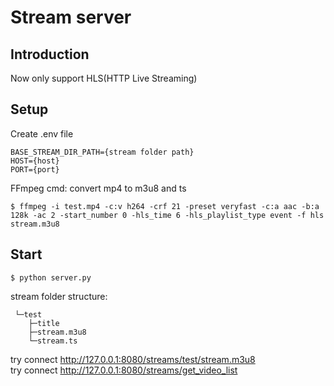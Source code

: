 # Stream server

## Introduction

Now only support HLS(HTTP Live Streaming)

## Setup

Create .env file

```text
BASE_STREAM_DIR_PATH={stream folder path}
HOST={host}
PORT={port}
```

FFmpeg cmd: convert mp4 to m3u8 and ts

```shell
$ ffmpeg -i test.mp4 -c:v h264 -crf 21 -preset veryfast -c:a aac -b:a 128k -ac 2 -start_number 0 -hls_time 6 -hls_playlist_type event -f hls stream.m3u8
```

## Start

```shell
$ python server.py
```

stream folder structure:

```
 └─test
    ├─title
    ├─stream.m3u8
    └─stream.ts

```

try connect http://127.0.0.1:8080/streams/test/stream.m3u8  
try connect http://127.0.0.1:8080/streams/get_video_list  